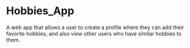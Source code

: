 # Hobbies_App
 A web app that allows a user to create a profile where they can add their favorite hobbies, and also view other users who have similar hobbies to them.
